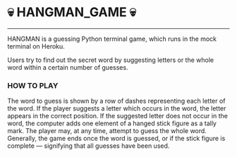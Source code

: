 #  💀 HANGMAN_GAME 💀
---
HANGMAN is a guessing Python terminal game, which runs in the mock terminal on Heroku.

Users try to find out the secret word by suggesting letters or the whole word within a certain number of guesses.

### HOW TO PLAY
The word to guess is shown by a row of dashes representing each letter of the word. 
If the player suggests a letter which occurs in the word, the letter appears in the correct position. If the suggested letter does not occur in the word, the computer adds one element of a hanged stick figure as a tally mark. The player may, at any time, attempt to guess the whole word. Generally, the game ends once the word is guessed, or if the stick figure is complete — signifying that all guesses have been used.